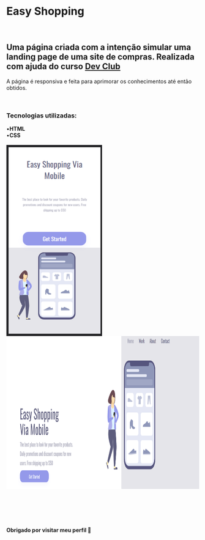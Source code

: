 <h1><b> Easy Shopping </b></h1>
<br>
<h2> Uma página criada com a intenção simular uma landing page de uma site de compras. Realizada com ajuda do curso <a href="http://rodolfomori.com.br/devclub" target=_blank>Dev Club </a></h2>
<p> A página é responsiva e feita para aprimorar os conhecimentos até então obtidos. </p>
<br>
<h3> Tecnologias utilizadas: </h3>
•<b>HTML</b> 
<br>
•<b>CSS</b>
<br>
  <br>
<div>
  <img src="https://github.com/JexSparrow/easy-shopping/blob/master/assets/cell.png?raw=true" width= 250px height=500px align= left margin-right= 40px> 
  <img src="https://github.com/JexSparrow/easy-shopping/blob/master/assets/wide.png?raw=true" width= 700px height= 400px align= center margin-bottom= 50px> 
</div>
  <br>
  <br>
  <br>
  <br>
  <br>
  <p> <b> Obrigado por visitar meu perfil <b> 💙</p>
  

